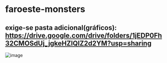 # faroeste-monsters
## exige-se pasta adicional(gráficos): https://drive.google.com/drive/folders/1jEDP0Fh32CMOSdUj_jgkeHZlQIZ2d2YM?usp=sharing

![image](https://github.com/user-attachments/assets/2e8c3d83-4d47-46f2-a07a-7f99ed56341a)

